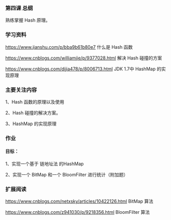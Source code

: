 ### 第四课 总纲

熟练掌握 Hash 原理。

### 学习资料

<https://www.jianshu.com/p/bba9b61b80e7>  什么是 Hash 函数

<https://www.cnblogs.com/williamjie/p/9377028.html> 解决 Hash 碰撞的方案

<https://www.cnblogs.com/dijia478/p/8006713.html> JDK 1.7中 HashMap 的实现原理


### 主要关注内容

1、Hash 函数的原理以及使用

2、Hash 碰撞的解决方案。

3、HashMap 的实现原理

### 作业

#### 目标：

1、实现一个基于  链地址法  的HashMap

2、实现一个 BitMap 和一个 BloomFilter 进行统计（附加题）

### 扩展阅读

<https://www.cnblogs.com/netxsky/articles/10422126.html> BitMap 算法

<https://www.cnblogs.com/z941030/p/9218356.html>  BloomFilter 算法

